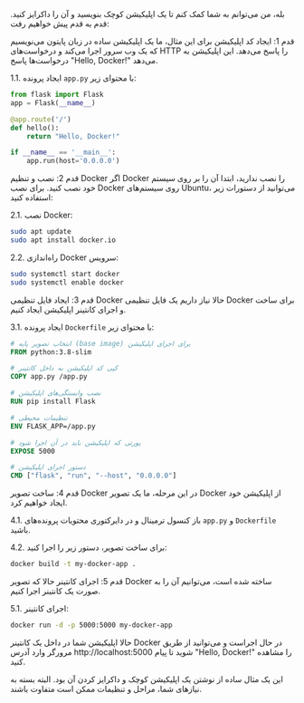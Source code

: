 بله، من می‌توانم به شما کمک کنم تا یک اپلیکیشن کوچک بنویسید و آن را داکرایز کنید. قدم به قدم پیش خواهیم رفت:

قدم 1: ایجاد کد اپلیکیشن
برای این مثال، ما یک اپلیکیشن ساده در زبان پایتون می‌نویسیم که یک وب سرور اجرا می‌کند و درخواست‌های HTTP را پاسخ می‌دهد. این اپلیکیشن به درخواست‌ها پاسخ "Hello, Docker!" می‌دهد.

1.1. ایجاد پرونده `app.py` با محتوای زیر:

```python
from flask import Flask
app = Flask(__name__)

@app.route('/')
def hello():
    return "Hello, Docker!"

if __name__ == '__main__':
    app.run(host='0.0.0.0')
```

قدم 2: نصب و تنظیم Docker
اگر Docker را نصب ندارید، ابتدا آن را بر روی سیستم خود نصب کنید. برای نصب Docker روی سیستم‌های Ubuntu، می‌توانید از دستورات زیر استفاده کنید:

2.1. نصب Docker:

```bash
sudo apt update
sudo apt install docker.io
```

2.2. راه‌اندازی Docker سرویس:

```bash
sudo systemctl start docker
sudo systemctl enable docker
```

قدم 3: ایجاد فایل تنظیمی Docker
حالا نیاز داریم یک فایل تنظیمی Docker برای ساخت و اجرای کانتینر اپلیکیشن ایجاد کنیم.

3.1. ایجاد پرونده `Dockerfile` با محتوای زیر:

```Dockerfile
# انتخاب تصویر پایه (base image) برای اجرای اپلیکیشن
FROM python:3.8-slim

# کپی کد اپلیکیشن به داخل کانتینر
COPY app.py /app.py

# نصب وابستگی‌های اپلیکیشن
RUN pip install Flask

# تنظیمات محیطی
ENV FLASK_APP=/app.py

# پورتی که اپلیکیشن باید در آن اجرا شود
EXPOSE 5000

# دستور اجرای اپلیکیشن
CMD ["flask", "run", "--host", "0.0.0.0"]
```

قدم 4: ساخت تصویر Docker
در این مرحله، ما یک تصویر Docker از اپلیکیشن خود ایجاد خواهیم کرد.

4.1. باز کنسول ترمینال و در دایرکتوری محتویات پرونده‌های `app.py` و `Dockerfile` باشید.

4.2. برای ساخت تصویر، دستور زیر را اجرا کنید:

```bash
docker build -t my-docker-app .
```

قدم 5: اجرای کانتینر
حالا که تصویر Docker ساخته شده است، می‌توانیم آن را به صورت یک کانتینر اجرا کنیم.

5.1. اجرای کانتینر:

```bash
docker run -d -p 5000:5000 my-docker-app
```

حالا اپلیکیشن شما در داخل یک کانتینر Docker در حال اجراست و می‌توانید از طریق مرورگر وارد آدرس http://localhost:5000 شوید تا پیام "Hello, Docker!" را مشاهده کنید.

این یک مثال ساده از نوشتن یک اپلیکیشن کوچک و داکرایز کردن آن بود. البته بسته به نیازهای شما، مراحل و تنظیمات ممکن است متفاوت باشند.
